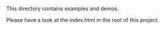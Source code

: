 This directory contains examples and demos.

Please have a look at the index.html in the root of this project.
